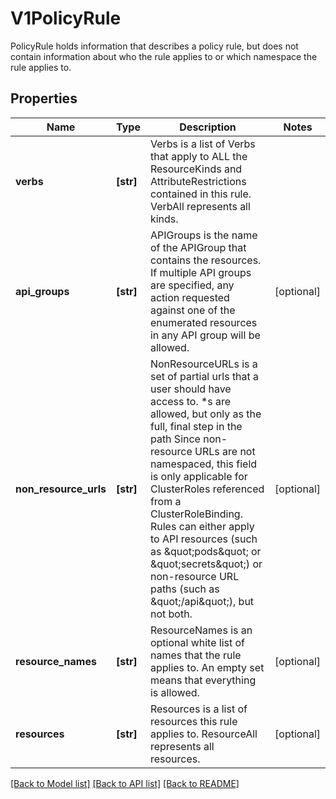 # V1PolicyRule

PolicyRule holds information that describes a policy rule, but does not contain information about who the rule applies to or which namespace the rule applies to.

## Properties
Name | Type | Description | Notes
------------ | ------------- | ------------- | -------------
**verbs** | **[str]** | Verbs is a list of Verbs that apply to ALL the ResourceKinds and AttributeRestrictions contained in this rule.  VerbAll represents all kinds. | 
**api_groups** | **[str]** | APIGroups is the name of the APIGroup that contains the resources.  If multiple API groups are specified, any action requested against one of the enumerated resources in any API group will be allowed. | [optional] 
**non_resource_urls** | **[str]** | NonResourceURLs is a set of partial urls that a user should have access to.  *s are allowed, but only as the full, final step in the path Since non-resource URLs are not namespaced, this field is only applicable for ClusterRoles referenced from a ClusterRoleBinding. Rules can either apply to API resources (such as \&quot;pods\&quot; or \&quot;secrets\&quot;) or non-resource URL paths (such as \&quot;/api\&quot;),  but not both. | [optional] 
**resource_names** | **[str]** | ResourceNames is an optional white list of names that the rule applies to.  An empty set means that everything is allowed. | [optional] 
**resources** | **[str]** | Resources is a list of resources this rule applies to.  ResourceAll represents all resources. | [optional] 

[[Back to Model list]](../README.md#documentation-for-models) [[Back to API list]](../README.md#documentation-for-api-endpoints) [[Back to README]](../README.md)


